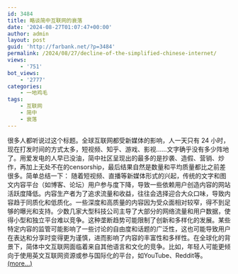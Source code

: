 ```yaml
---
id: 3484
title: 略谈简中互联网的衰落
date: '2024-08-27T01:07:47+00:00'
author: admin
layout: post
guid: 'http://farbank.net/?p=3484'
permalink: /2024/08/27/decline-of-the-simplified-chinese-internet/
views:
    - '751'
bot_views:
    - '2777'
categories:
    - 一地鸡毛
tags:
    - 互联网
    - 简中
    - 衰落
---
```


很多人都听说过这个标题。全球互联网都受新媒体的影响，人一天只有 24 小时，现在打发时间的方式太多，短视频、知乎、游戏、影视……文字确乎没有多少阵地了。用爱发电的人早已没油，简中社区呈现出的最多的是抄袭、造假、营销、炒作，再加上无处不在的censorship，最后结果自然是数量和平均质量都比之前差很多。简单总结一下： 随着短视频、直播等新媒体形式的兴起，传统的文字和图文内容平台（如博客、论坛）用户参与度下降，导致一些依赖用户创造内容的网站活跃度降低。内容生产者为了追求流量和收益，往往会选择迎合大众口味，导致内容趋于同质化和低质化。一些深度和高质量的内容因为受众面相对较窄，得不到足够的曝光和支持。少数几家大型科技公司主导了大部分的网络流量和用户数据，使得小型和独立平台难以竞争。这种垄断趋势可能限制了创新和多样化的发展。某些特定内容的监管可能影响了一些讨论的自由度和话题的广泛性，这也可能导致用户在表达和分享时变得更为谨慎，进而影响了内容的丰富性和多样性。在全球化的背景下，简体中文互联网面临着来自其他语言和文化的竞争。比如，年轻人可能更倾向于使用英文互联网资源或参与国际化的平台，如YouTube、Reddit等。 [<span aria-label="Continue reading 略谈简中互联网的衰落">(more…)</span>](http://farbank.net/2024/08/27/decline-of-the-simplified-chinese-internet/#more-3484)